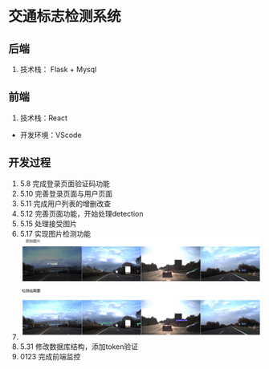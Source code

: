 # 交通标志检测系统

## 后端

1. 技术栈： Flask + Mysql

## 前端

1. 技术栈：React

- 开发环境：VScode

## 开发过程

1. 5.8 完成登录页面验证码功能
2. 5.10 完善登录页面与用户页面
3. 5.11 完成用户列表的增删改查
4. 5.12 完善页面功能，开始处理detection
5. 5.15 处理接受图片
6. 5.17 实现图片检测功能
7. ![1684321643492](image/README/1684321643492.png)
8. 5.31 修改数据库结构，添加token验证
9. 0123 完成前端监控